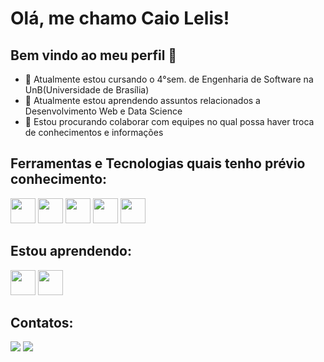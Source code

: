 # Olá, me chamo Caio Lelis! 
##  Bem vindo ao meu perfil 👋

- 🔭 Atualmente estou cursando o 4°sem. de Engenharia de Software na UnB(Universidade de Brasília)
- 🌱 Atualmente estou aprendendo assuntos relacionados a Desenvolvimento Web e Data Science
- 👯 Estou procurando colaborar com equipes no qual possa haver troca de conhecimentos e informações

##  Ferramentas e Tecnologias quais tenho prévio conhecimento:


<img src="https://cdn.jsdelivr.net/gh/devicons/devicon/icons/python/python-original.svg" width="40" height="40"/>   <img src="https://cdn.jsdelivr.net/gh/devicons/devicon/icons/docker/docker-original-wordmark.svg" width="40" height="40"/>   <img src="https://cdn.jsdelivr.net/gh/devicons/devicon/icons/pandas/pandas-original-wordmark.svg" width="40" height="40"/>   <img src="https://cdn.jsdelivr.net/gh/devicons/devicon/icons/fastapi/fastapi-original-wordmark.svg" width="40" height="40"/>   <img src="https://cdn.jsdelivr.net/gh/devicons/devicon/icons/jupyter/jupyter-original-wordmark.svg" width="40" height="40"/>


## Estou aprendendo:


<img src="https://cdn.jsdelivr.net/gh/devicons/devicon/icons/java/java-original-wordmark.svg" width="40" height="40"/>   <img src="https://cdn.jsdelivr.net/gh/devicons/devicon/icons/django/django-plain-wordmark.svg" width="40" height="40"/>


## Contatos:


<div>
<a href="https://instagram.com/0caiolelis0" target="_blank"><img src="https://img.shields.io/badge/-Instagram-%23E4405F?style=for-the-badge&logo=instagram&logoColor=white" target="_blank"></a>   <a href="https://www.linkedin.com/in/caio-lelis-6733b11b2" target="_blank"><img src="https://img.shields.io/badge/-LinkedIn-%230077B5?style=for-the-badge&logo=linkedin&logoColor=white" target="_blank"></a>

